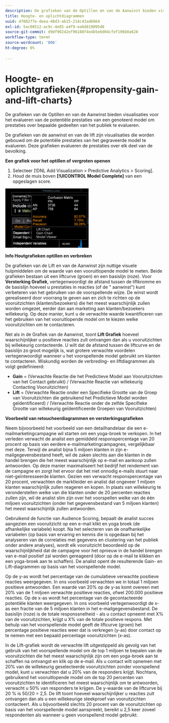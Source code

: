 ```yaml
---
description: De grafieken van de Optillen en van de Aanwinst bieden visualisaties voor het evalueren van de potentiële prestaties van een genoteerd model om prestaties over bepaalde gedeelten van het publiek te evalueren.
title: Hoogte- en oplichtdiagrammen
uuid: 4f08277e-deea-48d3-ab15-214c43ad6664
exl-id: 5ac08512-ac9c-4e85-a4f9-ea6d819095d8
source-git-commit: d9df90242ef96188f4e4b5e6d04cfef196b0a628
workflow-type: tm+mt
source-wordcount: '806'
ht-degree: 0%

---
```


# Hoogte- en oplichtgrafieken{#propensity-gain-and-lift-charts}

De grafieken van de Optillen en van de Aanwinst bieden visualisaties voor het evalueren van de potentiële prestaties van een genoteerd model om prestaties over bepaalde gedeelten van het publiek te evalueren.

De grafieken van de aanwinst en van de lift zijn visualisaties die worden gebouwd om de potentiële prestaties van het gegraveerde model te evalueren. Deze grafieken evalueren de prestaties over elk deel van de bevolking.

**Een grafiek voor het optillen of vergroten openen**

1. Selecteer [!DNL Add Visualization > Predictive Analytics > Scoring].
1. Houd de muis boven **[!UICONTROL Model Complete]** van een opgeslagen score.

![](assets/propensity_lift_gain_1.png)

**Info Houtgrafieken optillen en verbreken**

De grafieken van de Lift en van de Aanwinst zijn nuttige visuele hulpmiddelen om de waarde van een vooruitlopende model te meten. Beide grafieken bestaan uit een liftcurve (groen) en een basislijn (roze). Voor **Versterking Grafiek**, vertegenwoordigt de afstand tussen de liftkromme en de basislijn hoeveel u prestaties in reacties (of de &quot; aanwinst&quot;) kunt verbeteren van het gebruiken van de voorspellende wijze. De winst wordt gerealiseerd door voorrang te geven aan en zich te richten op de vooruitzichten (klanten/bezoekers) die het meest waarschijnlijk zullen worden omgezet, eerder dan aan marketing aan klanten/bezoekers willekeurig. Op deze manier, kunt u de verwachte waarde kwantificeren van het gebruiken van het vooruitlopende model om te kiezen welke vooruitzichten om te contacteren.

Net als in de Grafiek van de Aanwinst, toont **Lift Grafiek** hoeveel waarschijnlijker u positieve reacties zult ontvangen dan als u vooruitzichten bij willekeurig contacteerde. U wilt dat de afstand tussen de liftcurve en de basislijn zo groot mogelijk is, wat grotere verwachte voordelen vertegenwoordigt wanneer u het voorspellende model gebruikt om klanten te contacteren. Wiskundig worden de verbreding- en liftdiagrammen als volgt gedefinieerd:

* **Gain** = (Verwachte Reactie die het Predictieve Model aan Vooruitzichten van het Contact gebruikt) / (Verwachte Reactie van willekeurig Contacting Vooruitzichten)
* **Lift** = (Verwachte Reactie onder een Specifieke Grootte van de Groep van Vooruitzichten die gebruikend het Predictieve Model worden geïdentificeerd) / (Verwachte Reactie onder de zelfde Specifieke Grootte van willekeurig geïdentificeerde Groepen van Vooruitzichten)

**Voorbeeld van retoucheerdiagrammen en versterkingsgrafieken**

Neem bijvoorbeeld het voorbeeld van een detailhandelaar die een e-mailmarketingcampagne wil starten om een yoga-broek te verkopen. In het verleden verwacht de analist een gemiddeld responspercentage van 20 procent op basis van eerdere e-mailmarketingcampagnes, vergelijkbaar met deze. Terwijl de analist bijna 5 miljoen klanten in zijn e-mailgegevensbestand heeft, wil de zaken slechts aan die klanten in de handel brengen die het meest waarschijnlijk op e-mail en aankoop zullen antwoorden. Op deze manier maximaliseert het bedrijf het rendement van de campagne en zorgt het ervoor dat het niet onnodig e-mails stuurt naar niet-geïnteresseerde klanten. Gezien een verwacht responspercentage van 20 procent, verwachten de marktleider en analist dat ongeveer 1 miljoen klanten waarschijnlijk zullen reageren en kopen. In plaats van willekeurig te veronderstellen welke van die klanten onder de 20 percenten reacties zullen zijn, wil de analist slim zijn over het voorspellen welke van de één miljoen vooruitzichten (onder het gegevensbestand van 5 miljoen klanten) het meest waarschijnlijk zullen antwoorden.

Gebruikend de functie van Audience Scoring, bepaalt de analist succes aangezien een vooruitzicht op een e-mail klikt en yoga broek (de afhankelijke variabele) koopt. Na het selecteren van de onafhankelijke variabelen (op basis van ervaring en kennis die is opgedaan bij het analyseren van de correlaties met gegevens en clustering van het publiek onder andere analyses), wordt elk vooruitzicht beoordeeld op de waarschijnlijkheid dat de campagne voor het opnieuw in de handel brengen van e-mail positief zal worden gereageerd (door op de e-mail te klikken en een yoga-broek aan te schaffen). De analist opent de resulterende Gain- en Lift-diagrammen op basis van het voorspellende model.

Op de y-as wordt het percentage van de cumulatieve verwachte positieve reacties weergegeven. In ons voorbeeld verwachten we in totaal 1 miljoen positieve antwoorden. Een waarde van 20% op de y-as komt overeen met 20% van de 1 miljoen verwachte positieve reacties, ofwel 200.000 positieve reacties. Op de x-as wordt het percentage van de gecontacteerde potentiële klanten weergegeven. In ons voorbeeld vertegenwoordigt de x-as een fractie van de 5 miljoen klanten in het e-mailgegevensbestand. De basislijn (roze) is de totale responssnelheid - als u contact opneemt met X% van de vooruitzichten, krijgt u X% van de totale positieve respons. Met behulp van het voorspellende model geeft de liftcurve (groen) het percentage positieve reacties weer dat is verkregen (y-as) door contact op te nemen met een bepaald percentage vooruitzichten (x-as).

In de Lift-grafiek wordt de verwachte lift uitgestippeld als gevolg van het gebruik van het voorspellende model om de top 1 miljoen te bepalen van de vooruitzichten die het meest waarschijnlijk zijn om een yoga-broek aan te schaffen na ontvangst en klik op de e-mail. Als u contact wilt opnemen met 20% van de willekeurig geselecteerde vooruitzichten zonder voorspellend model, kunt u verwachten dat u 20% van de responders krijgt. Nochtans, gebruikend het vooruitlopende model om de top 20 percenten van vooruitzichten te identificeren het meest waarschijnlijk om te antwoorden, verwacht u 50% van responders te krijgen. De y-waarde van de liftcurve bij 20 % is 50/20 = 2,5. De lift toont hoeveel waarschijnlijker u reacties zult ontvangen dan als u een willekeurige steekproef van vooruitzichten contacteert. Als u bijvoorbeeld slechts 20 procent van de vooruitzichten op basis van het voorspellende model aanspreekt, bereikt u 2,5 keer zoveel respondenten als wanneer u geen voorspellend model gebruikt.
